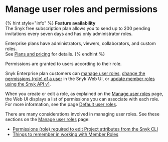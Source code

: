 # Manage user roles and permissions

{% hint style="info" %}
**Feature availability**\
The Snyk free subscription plan allows you to send up to 200 pending invitations every seven days and has only administrator roles.

Enterprise plans have administrators, viewers, collaborators, and custom roles.\
See [Plans and pricing](https://snyk.io/plans/) for details.
{% endhint %}

Permissions are granted to users according to their role.

Snyk Enterprise plan customers can [manage user roles](manage-user-roles.md), [change the permissions (role) of a user](change-the-role-of-a-user.md) in the Snyk Web UI, or [update member roles using the Snyk API v1](../manage-users-and-permissions/update-member-roles-via-api.md).

When you create or edit a role, as explained on the [Manage user roles](manage-user-roles.md) page, the Web UI displays a list of permissions you can associate with each role. For more information, see the page [Default user roles](default-user-roles.md).

There are many considerations involved in managing user roles. See these sections on the [Manage user roles](manage-user-roles.md) page:

* [Permissions (role) required to edit Project attributes from the Snyk CLI](manage-user-roles.md#permissions-role-required-to-edit-project-attributes-from-the-snyk-cli)
* [Things to remember in working with Member Roles](manage-user-roles.md#things-to-remember-in-working-with-member-roles)
